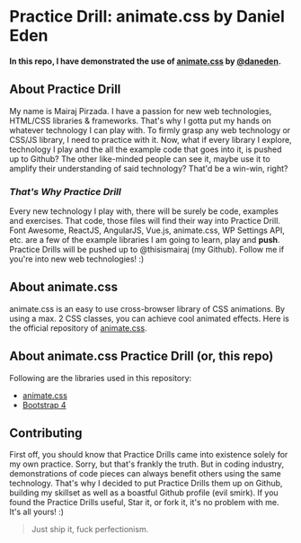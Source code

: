 # Practice Drill: animate.css by Daniel Eden
#### In this repo, I have demonstrated the use of [animate.css](https://github.com/daneden/animate.css) by [@daneden](https://github.com/daneden).

## About Practice Drill

My name is Mairaj Pirzada. I have a passion for new web technologies, HTML/CSS libraries & frameworks. That's why I gotta put my hands on whatever technology I can play with. To firmly grasp any web technology or CSS/JS library, I need to practice with it. Now, what if every library I explore, technology I play and the all the example code that goes into it, is pushed up to Github? The other like-minded people can see it, maybe use it to amplify their understanding of said technology? That'd be a win-win, right?

### *That's Why Practice Drill* ###

Every new technology I play with, there will be surely be code, examples and exercises. That code, those files will find their way into Practice Drill. Font Awesome, ReactJS, AngularJS, Vue.js, animate.css, WP Settings API, etc. are a few of the example libraries I am going to learn, play and **push**. Practice Drills will be pushed up to @thisismairaj (my Github). Follow me if you're into new web technologies! :)

## About animate.css

animate.css is an easy to use cross-browser library of CSS animations. By using a max. 2 CSS classes, you can achieve cool animated effects. Here is the official repository of [animate.css](https://github.com/daneden/animate.css).

## About animate.css Practice Drill (or, this repo)

Following are the libraries used in this repository:

- [animate.css](https://github.com/daneden/animate.css)
- [Bootstrap 4](https://v4-alpha.getbootstrap.com/)

## Contributing

First off, you should know that Practice Drills came into existence solely for my own practice. Sorry, but that's frankly the truth. But in coding industry, demonstrations of code pieces can always benefit others using the same technology. That's why I decided to put Practice Drills them up on Github, building my skillset as well as a boastful Github profile (evil smirk). If you found the Practice Drills useful, Star it, or fork it, it's no problem with me. It's all yours! :)

> Just ship it, fuck perfectionism.